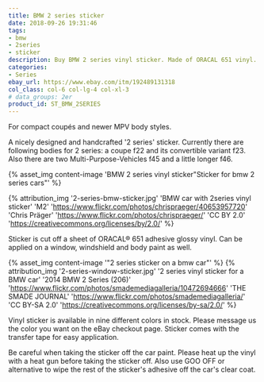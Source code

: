 ```yaml
---
title: BMW 2 series sticker
date: 2018-09-26 19:31:46
tags:
- bmw
- 2series
- sticker
description: Buy BMW 2 series vinyl sticker. Made of ORACAL 651 vinyl. Available in different colors.
categories:
- Series
ebay_url: https://www.ebay.com/itm/192489131318
col_class: col-6 col-lg-4 col-xl-3
# data_groups: 2er
product_id:	ST_BMW_2SERIES
---
```


For compact coupés and newer MPV body styles.

<!-- more -->
<!-- {% asset_img content-image bmw-2-series-vinyl-sticker.jpg 'BMW 2 series 2er vinyl sticker"BMW 2 series 2er vinyl sticker"' %} -->

A nicely designed and handcrafted '2 series' sticker. Currently there are following bodies for 2 series: a coupe f22 and its convertible variant f23. Also there are two Multi-Purpose-Vehicles f45 and a little longer f46.

{% asset_img content-image  'BMW 2 series vinyl sticker"Sticker for bmw 2 series cars"' %}

{% attribution_img
  '2-series-bmw-sticker.jpg'
  'BMW car with 2series vinyl sticker'
  'M2'
  'https://www.flickr.com/photos/chrispraeger/40653957720'
  'Chris Präger'
  'https://www.flickr.com/photos/chrispraeger/'
  'CC BY 2.0'
  'https://creativecommons.org/licenses/by/2.0/'
%}

Sticker is cut off a sheet of ORACAL® 651 adhesive glossy vinyl. Can be applied on a window, windshield and body paint as well.

{% asset_img content-image  '"2 series sticker on a bmw car"' %}
{% attribution_img
  '2-series-window-sticker.jpg'
  '2 series vinyl sticker for a BMW car'
  '2014 BMW 2 Series (206)'
  'https://www.flickr.com/photos/smademediagalleria/10472694666'
  'THE SMADE JOURNAL'
  'https://www.flickr.com/photos/smademediagalleria/'
  'CC BY-SA 2.0'
  'https://creativecommons.org/licenses/by-sa/2.0/'
%}

Vinyl sticker is available in nine different colors in stock. Please message us the color you want on the eBay checkout page. Sticker comes with the transfer tape for easy application.

Be careful when taking the sticker off the car paint. Please heat up the vinyl with a heat gun before taking the sticker off. Also use GOO OFF or alternative to wipe the rest of the sticker's adhesive off the car's clear coat.
